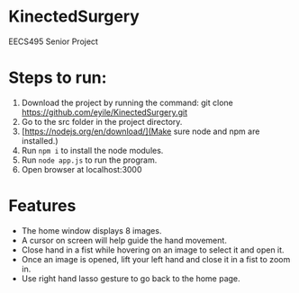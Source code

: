 # KinectedSurgery
EECS495 Senior Project

# Steps to run:

1. Download the project by running the command: git clone https://github.com/eyile/KinectedSurgery.git
2. Go to the src folder in the project directory.
3. [https://nodejs.org/en/download/](Make sure node and npm are installed.)
4. Run `npm i` to install the node modules.
5. Run `node app.js` to run the program.
6. Open browser at localhost:3000

# Features

* The home window displays 8 images. 
* A cursor on screen will help guide the hand movement. 
* Close hand in a fist while hovering on an image to select it and open it.
* Once an image is opened, lift your left hand and close it in a fist to zoom in.
* Use right hand lasso gesture to go back to the home page.